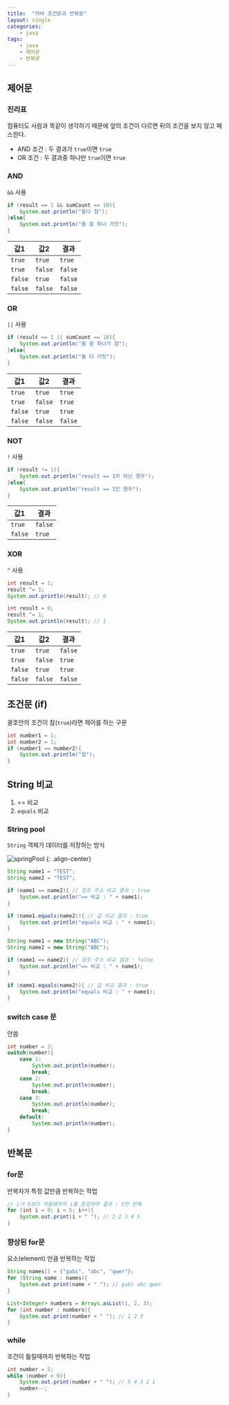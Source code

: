 ```yaml
---
title:  "자바 조건문과 반복문"
layout: single
categories:
    - java
tags:
    - java
    - 제어문
    - 반복문
---
```


## 제어문
### 진리표
컴퓨터도 사람과 똑같이 생각하기 때문에 앞의 조건이 다르면 뒤의 조건을 보지 않고 패스한다.

- AND 조건 : 두 결과가 `true`이면 `true`
- OR 조건 : 두 결과중 하나만 `true`이면 `true`

### AND
`&&` 사용
```java
if (result == 1 && sumCount == 10){
    System.out.println("둘다 참");
}else{
    System.out.println("둘 중 하나 거짓");
}
```
|값1|값2|결과|
|-|-|-|
|`true`|`true`|`true`|
|`true`|`false`|`false`|
|`false`|`true`|`false`|
|`false`|`false`|`false`|

### OR
`||` 사용
```java
if (result == 1 || sumCount == 10){
    System.out.println("둘 중 하나가 참");
}else{
    System.out.println("둘 다 거짓");
}
```

|값1|값2|결과|
|-|-|-|
|`true`|`true`|`true`|
|`true`|`false`|`true`|
|`false`|`true`|`true`|
|`false`|`false`|`false`|

### NOT
`!` 사용
```java
if (result != 1){
    System.out.println("result == 1이 아닌 경우");
}else{
    System.out.println("result == 1인 경우");
}
```
|값1|결과|
|-|-|
|`true`|`false`|
|`false`|`true`|

### XOR
`^` 사용
```java
int result = 1;
result ^= 1;
System.out.println(result); // 0

int result = 0;
result ^= 1;
System.out.println(result); // 1
```
|값1|값2|결과|
|-|-|-|
|`true`|`true`|`false`|
|`true`|`false`|`true`|
|`false`|`true`|`true`|
|`false`|`false`|`false`|


## 조건문 (if)
괄호안의 조건이 참(`true`)라면 제어를 하는 구문
```java
int number1 = 1;
int number2 = 1;
if (number1 == number2){
    System.out.println("참");
}
```
## String 비교
1. == 비교
2. `equals` 비교

### String pool
`String` 객체가 데이터를 저장하는 방식

![springPool](https://github.com/kimhyunso/kimhyunso.github.io/assets/87798982/ae874cef-c3c8-4288-b209-1d82dcc91f1a)
{: .align-center}

```java
String name1 = "TEST";
String name2 = "TEST";

if (name1 == name2){ // 참조 주소 비교 결과 : true
    System.out.println("== 비교 : " + name1);
}

if (name1.equals(name2)){ // 값 비교 결과 : true
    System.out.println("equals 비교 : " + name1);
}

String name1 = new String("ABC");
String name2 = new String("ABC");

if (name1 == name2){ // 참조 주소 비교 결과 : false
    System.out.println("== 비교 : " + name1);
}

if (name1.equals(name2)){ // 값 비교 결과 : true
    System.out.println("equals 비교 : " + name1);
}
```

### switch case 문
안씀
```java
int number = 3;
switch(number){
    case 1: 
        System.out.println(number);
        break;
    case 2:
        System.out.println(number);
        break;
    case 3:
        System.out.println(number);
        break;
    default:
        System.out.println(number);
}
```

## 반복문

### for문
반복자가 특정 값만큼 반복하는 작업
```java
// i가 5보다 작을때까지 i를 증감하며 결과 : 5번 반복
for (int i = 0; i < 5; i++){
    System.out.print(i + " "); // 1 2 3 4 5
}
```

### 향상된 for문
요소(element) 만큼 반복하는 작업
```java
String names[] = {"gabi", "abc", "qwer"};
for (String name : names){
    System.out.print(name + " "); // gabi abc qwer
}

List<Integer> numbers = Arrays.asList(1, 2, 3);
for (int number : numbers){
    System.out.print(number + " "); // 1 2 3
}
```

### while
조건이 틀릴때까지 반복하는 작업
```java
int number = 5;
while (number > 0){
    System.out.print(number + " "); // 5 4 3 2 1
    number--;
}
```
